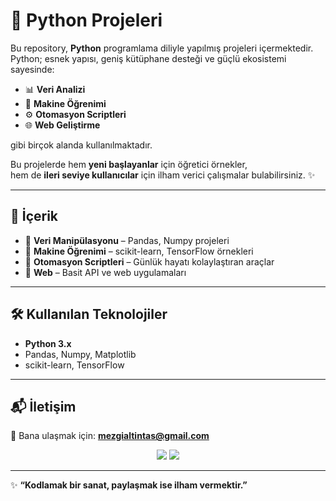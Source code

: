 # 🐍 Python Projeleri

Bu repository, **Python** programlama diliyle yapılmış projeleri içermektedir.  
Python; esnek yapısı, geniş kütüphane desteği ve güçlü ekosistemi sayesinde:

- 📊 **Veri Analizi**
- 🤖 **Makine Öğrenimi**
- ⚙️ **Otomasyon Scriptleri**
- 🌐 **Web Geliştirme**

gibi birçok alanda kullanılmaktadır.  

Bu projelerde hem **yeni başlayanlar** için öğretici örnekler,  
hem de **ileri seviye kullanıcılar** için ilham verici çalışmalar bulabilirsiniz. ✨

---

## 📂 İçerik
- 🔹 **Veri Manipülasyonu** – Pandas, Numpy projeleri  
- 🔹 **Makine Öğrenimi** – scikit-learn, TensorFlow örnekleri  
- 🔹 **Otomasyon Scriptleri** – Günlük hayatı kolaylaştıran araçlar  
- 🔹 **Web** – Basit API ve web uygulamaları  

---

## 🛠 Kullanılan Teknolojiler
- **Python 3.x**
- Pandas, Numpy, Matplotlib
- scikit-learn, TensorFlow

---

## 📬 İletişim
💌 Bana ulaşmak için: **mezgialtintas@gmail.com**

<p align="center">
  <a href="https://github.com/mezgialtintas"><img src="https://img.shields.io/badge/GitHub-Profile-black?logo=github" /></a>
  <a href="mailto:mezgialtintas@gmail.com"><img src="https://img.shields.io/badge/Email-Contact-red?logo=gmail" /></a>
</p>

---

✨ **“Kodlamak bir sanat, paylaşmak ise ilham vermektir.”**
